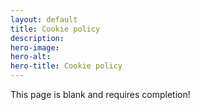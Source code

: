 ```yaml
---
layout: default
title: Cookie policy
description:
hero-image:
hero-alt:
hero-title: Cookie policy
---
```


This page is blank and requires completion!

